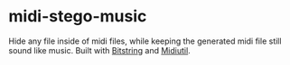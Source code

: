 # midi-stego-music
Hide any file inside of midi files, while keeping the generated midi file still sound like music. Built with [Bitstring](https://pypi.org/project/bitstring/) and [Midiutil](https://pypi.org/project/MIDIUtil/).
